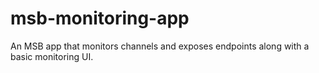 # msb-monitoring-app
An MSB app that monitors channels and exposes endpoints along with a basic monitoring UI.

